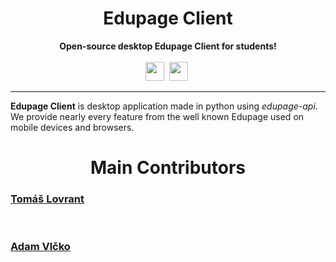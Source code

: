 <div align="center">
    <h1>Edupage Client</h1>
    <strong>Open-source desktop Edupage Client for students!</strong><br><br>
    <img src="https://forthebadge.com/images/badges/made-with-python.svg" height="30">&nbsp;
    <img src="https://forthebadge.com/images/badges/built-with-love.svg" height="30">&nbsp;
</div>

---
**Edupage Client** is desktop application made in python using *edupage-api*. 
We provide nearly every feature from the well known Edupage used on mobile devices and browsers.

<div align="center">
    <h1>Main Contributors</h1>
    
</div>
<a href="https://github.com/tomuisgod"><h3>Tomáš Lovrant</h3>
<br>
<a href="https://github.com/vlckoadam"><h3>Adam Vlčko</h3>
